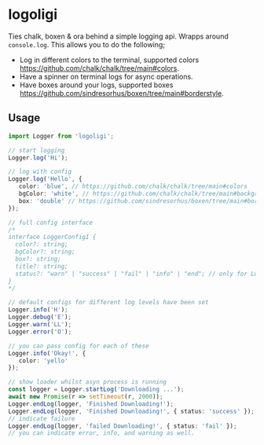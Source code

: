 # logoligi

Ties chalk, boxen & ora behind a simple logging api. Wrapps around `console.log`. This allows you to do the following;

- Log in different colors to the terminal, supported colors https://github.com/chalk/chalk/tree/main#colors.
- Have a spinner on terminal logs for async operations.
- Have boxes around your logs, supported boxes https://github.com/sindresorhus/boxen/tree/main#borderstyle.

## Usage

```typescript
import Logger from 'logoligi';

// start logging 
Logger.log('Hi');

// log with config
Logger.log('Hello', {
   color: 'blue', // https://github.com/chalk/chalk/tree/main#colors
   bgColor: 'white', // https://github.com/chalk/chalk/tree/main#background-colors
   box: 'double' // https://github.com/sindresorhus/boxen/tree/main#borderstyle
});

// full config interface
/*
interface LoggerConfigI {
  color?: string;
  bgColor?: string;
  box?: string;
  title?: string;
  status?: "warn" | "success" | "fail" | "info" | "end"; // only for Logger.endLog ...
}
*/

// default configs for different log levels have been set
Logger.info('H');
Logger.debug('E');
Logger.warn('LL');
Logger.error('O');

// you can pass config for each of these
Logger.info('Okay!', {
   color: 'yello'
});

// show loader whilst asyn process is running
const logger = Logger.startLog('Downloading ...');
await new Promise(r => setTimeout(r, 2000));
Logger.endLog(logger, 'Finished Downloading!');
Logger.endLog(logger, 'Finished Downloading!', { status: 'success' }); // indicate success check mark in console
// indicate failure
Logger.endLog(logger, 'failed Downloading!', { status: 'fail' }); 
// you can indicate error, info, and warning as well.
```